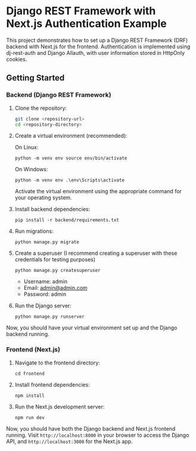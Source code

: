 # Django REST Framework with Next.js Authentication Example

This project demonstrates how to set up a Django REST Framework (DRF) backend with Next.js for the frontend. Authentication is implemented using dj-rest-auth and Django Allauth, with user information stored in HttpOnly cookies.

## Getting Started

### Backend (Django REST Framework)

1. Clone the repository:

   ```bash
   git clone <repository-url>
   cd <repository-directory> 
   ```
2. Create a virtual environment (recommended):

   On Linux:

   `python -m venv env source env/bin/activate`

   On Windows:

   `python -m venv env .\env\Scripts\activate`

   Activate the virtual environment using the appropriate command for your operating system.
3. Install backend dependencies:

   `pip install -r backend/requirements.txt`
4. Run migrations:

   `python manage.py migrate`
5. Create a superuser (I recommend creating a superuser with these credentials for testing purposes)

   `python manage.py createsuperuser`

   - Username: admin
   - Email: admin@admin.com
   - Password: admin
6. Run the Django server:

   `python manage.py runserver`

Now, you should have your virtual environment set up and the Django backend running.

### Frontend (Next.js)

1. Navigate to the frontend directory:

   `cd frontend`
2. Install frontend dependencies:

   `npm install`
3. Run the Next.js development server:

   `npm run dev`

Now, you should have both the Django backend and Next.js frontend running.
Visit `http://localhost:8000` in your browser to access the Django API, and `http://localhost:3000` for the Next.js app.
